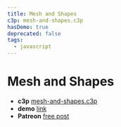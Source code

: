 ```yaml
---
title: Mesh and Shapes
c3p: mesh-and-shapes.c3p
hasDemo: true
deprecated: false
tags:
  - javascript
---
```

# Mesh and Shapes

* **c3p** [mesh-and-shapes.c3p](source/c3p/mesh-and-shapes.c3p)
* **demo** [link](demo)
* **Patreon** [free post](https://www.patreon.com/posts/47493518)
